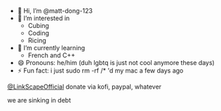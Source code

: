 - 👋 Hi, I’m @matt-dong-123
- 👀 I’m interested in
  - Cubing
  - Coding
  - Ricing
- 🌱 I’m currently learning
  - French and C++
- 😄 Pronouns: he/him (duh lgbtq is just not cool anymore these days)
- ⚡ Fun fact: i just sudo rm -rf /* 'd my mac a few days ago

[@LinkScapeOfficial](https://github.com/LinkScapeOfficial)
donate via kofi, paypal, whatever

we are sinking in debt

<!---
matt-dong-123/matt-dong-123 is a ✨ special ✨ repository because its `README.md` (this file) appears on your GitHub profile.
You can click the Preview link to take a look at your changes.
--->

